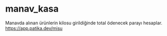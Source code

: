 # manav_kasa
Manavda alınan ürünlerin kilosu girildiğinde total ödenecek parayı hesaplar.
https://app.patika.dev/misu
